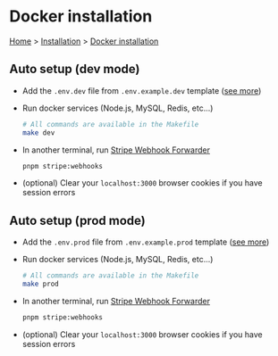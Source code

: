 # Docker installation

[Home](../../README.md) > [Installation](../installation.md) > [Docker installation](./docker.md)

## Auto setup (dev mode)

- Add the `.env.dev` file from `.env.example.dev` template ([see more](../environment-variables.md))

- Run docker services (Node.js, MySQL, Redis, etc...)

    ```bash
    # All commands are available in the Makefile
    make dev
    ```

- In another terminal, run [Stripe Webhook Forwarder](https://docs.stripe.com/webhooks/quickstart)

    ```bash
    pnpm stripe:webhooks
    ```

- (optional) Clear your `localhost:3000` browser cookies if you have session errors

## Auto setup (prod mode)

- Add the `.env.prod` file from `.env.example.prod` template ([see more](../environment-variables.md))

- Run docker services (Node.js, MySQL, Redis, etc...)

    ```bash
    # All commands are available in the Makefile
    make prod
    ```

- In another terminal, run [Stripe Webhook Forwarder](https://docs.stripe.com/webhooks/quickstart)

    ```bash
    pnpm stripe:webhooks
    ```

- (optional) Clear your `localhost:3000` browser cookies if you have session errors
